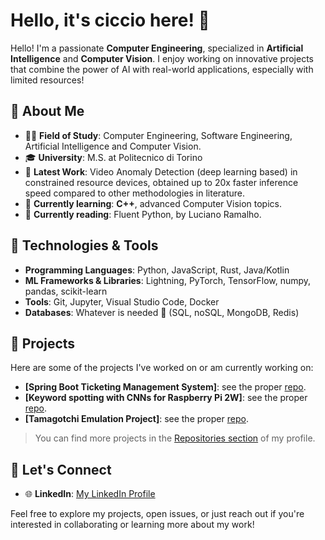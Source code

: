 
# Hello, it's ciccio here! 👋

Hello! I'm a passionate **Computer Engineering**, specialized in **Artificial Intelligence** and **Computer Vision**. I enjoy working on innovative projects that combine the power of AI with real-world applications, especially with limited resources!

## 🚀 About Me

- 👨‍💻 **Field of Study**: Computer Engineering, Software Engineering, Artificial Intelligence and Computer Vision.
- 🎓 **University**: M.S. at Politecnico di Torino
- 🔭 **Latest Work**: Video Anomaly Detection (deep learning based) in constrained resource devices, obtained up to 20x faster inference speed compared to other methodologies in literature.
- 🌱 **Currently learning**: **C++**, advanced Computer Vision topics.
- 📖 **Currently reading**: Fluent Python, by Luciano Ramalho.

## 🔧 Technologies & Tools

- **Programming Languages**: Python, JavaScript, Rust, Java/Kotlin
- **ML Frameworks & Libraries**: Lightning, PyTorch, TensorFlow, numpy, pandas, scikit-learn
- **Tools**: Git, Jupyter, Visual Studio Code, Docker
- **Databases**: Whatever is needed 🤯 (SQL, noSQL, MongoDB, Redis)

## 🧠 Projects

Here are some of the projects I've worked on or am currently working on:
- **[Spring Boot Ticketing Management System]**: see the proper [repo]("https://github.com/cicciodepa/TMS).
- **[Keyword spotting with CNNs for Raspberry Pi 2W]**: see the proper [repo]("https://github.com/cicciodepa/kws-pi").
- **[Tamagotchi Emulation Project]**: see the proper [repo]("[https://github.com/cicciodepa/kws-pi](https://github.com/cicciodepa/tamagotchi-landtiger-lpc1768)").

> You can find more projects in the [Repositories section](https://github.com/cicciodepa) of my profile.

## 💬 Let's Connect

- 🌐 **LinkedIn**: [My LinkedIn Profile](https://www.linkedin.com/in/mario-francesco-de-pascale/)

Feel free to explore my projects, open issues, or just reach out if you're interested in collaborating or learning more about my work!
